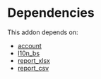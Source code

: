 # Dependencies

This addon depends on:

- [account](https://github.com/bringout/oca-ocb-accounting/tree/3bdbee2033c3989f108204c90af9cf1db37bf0a0/odoo-bringout-oca-ocb-account)
- [l10n_bs](https://github.com/bringout/odoo-bringout-l10n_bs/tree/b1897ffad51e5694fb56872f87e760d6c0ab6a4f)
- [report_xlsx](https://github.com/bringout/oca-report)
- [report_csv](https://github.com/bringout/oca-report)
